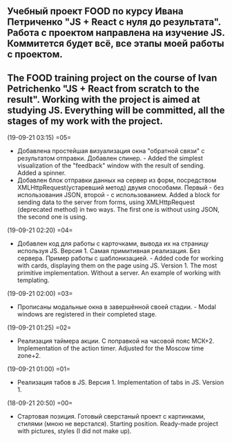 Учебный проект FOOD по курсу Ивана Петриченко "JS + React с нуля до результата".
Работа с проектом направлена на изучение JS. Коммитется будет всё, все этапы моей работы с проектом.
-----
The FOOD training project on the course of Ivan Petrichenko "JS + React from scratch to the result".
Working with the project is aimed at studying JS. Everything will be committed, all the stages of my work with the project.
-----

(19-09-21 03:15) =05=
- Добавлена простейшая визуализация окна "обратной связи" с результатом отправки. Добавлен спинер. - Added the simplest visualization of the "feedback" window with the result of sending. Added a spinner.
- Добавлен блок отправки данных на сервер из форм, посредством XMLHttpRequest(устаревший метод) двумя способами. Первый - без использования JSON, второй - с использованием. Added a block for sending data to the server from forms, using XMLHttpRequest (deprecated method) in two ways. The first one is without using JSON, the second one is using.

(19-09-21 02:20) =04=
- Добавлен код для работы с карточками, вывода их на страницу используя JS. Версия 1. Самая примитивная реализация. Без сервера. Пример работы с шаблонизацией. - Added code for working with cards, displaying them on the page using JS. Version 1. The most primitive implementation. Without a server. An example of working with templating.

(19-09-21 02:00) =03=
- Прописаны модальные окна в завершённой своей стадии. - Modal windows are registered in their completed stage.

(19-09-21 01:25) =02=
- Реализация таймера акции. С поправкой на часовой пояс МСК+2. Implementation of the action timer. Adjusted for the Moscow time zone+2.


(19-09-21 01:00) =01=
- Реализация табов в JS. Версия 1. Implementation of tabs in JS. Version 1.


(18-09-21 20:50) =00=
- Стартовая позиция. Готовый сверстаный проект с картинками, стилями (мною не верстался). Starting position. Ready-made project with pictures, styles (I did not make up).
